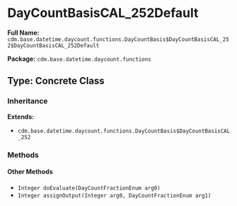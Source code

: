# DayCountBasisCAL_252Default

**Full Name:** `cdm.base.datetime.daycount.functions.DayCountBasis$DayCountBasisCAL_252$DayCountBasisCAL_252Default`

**Package:** `cdm.base.datetime.daycount.functions`

## Type: Concrete Class

### Inheritance

**Extends:**
- `cdm.base.datetime.daycount.functions.DayCountBasis$DayCountBasisCAL_252`

### Methods

#### Other Methods

- `Integer doEvaluate(DayCountFractionEnum arg0)`
- `Integer assignOutput(Integer arg0, DayCountFractionEnum arg1)`

